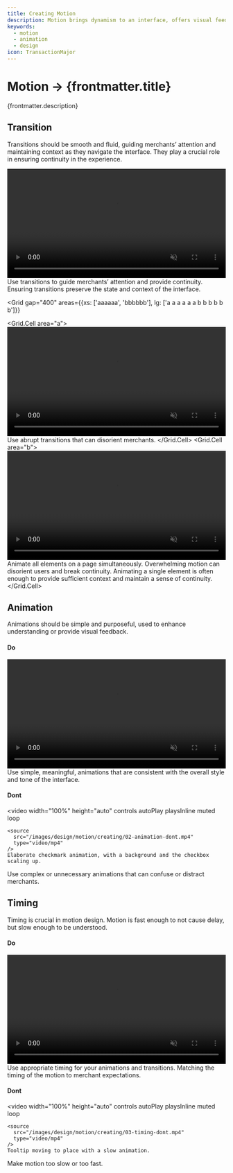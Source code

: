 ```yaml
---
title: Creating Motion
description: Motion brings dynamism to an interface, offers visual feedback and aids merchants understanding the outcomes of their actions.
keywords:
  - motion
  - animation
  - design
icon: TransactionMajor
---
```


# Motion &rarr; {frontmatter.title}

<Lede>{frontmatter.description}</Lede>

<Subnav />

## Transition

Transitions should be smooth and fluid, guiding merchants’ attention and maintaining context as they navigate the interface. They play a crucial role in ensuring continuity in the experience.

<Stack gap="400">
  <Do>
    <video
      width="100%"
      height="auto"
      controls
      autoPlay
      playsInline
      muted
      loop
    >
      <source
        src="/images/design/motion/creating/01-transition-do.mp4"
        type="video/mp4"
      />
      Search card interface quickly animating into place.
    </video>
    Use transitions to guide merchants’ attention and provide continuity. Ensuring
    transitions preserve the state and context of the interface.
  </Do>

<Grid
  gap="400"
  areas={{xs: ['aaaaaa', 'bbbbbb'], lg: ['a a a a a a b b b b b b']}}
>
  <Grid.Cell area="a">
    <Dont>
      <video
        width="100%"
        height="auto"
        controls
        autoPlay
        playsInline
        muted
        loop
      >
        <source
          src="/images/design/motion/creating/01-transition-dont-1.mp4"
          type="video/mp4"
        />
        Search card interface quickly animating into place.
      </video>
      Use abrupt transitions that can disorient merchants.
    </Dont>
  </Grid.Cell>
  <Grid.Cell area="b">
    <Dont>
      <video
        width="100%"
        height="auto"
        controls
        autoPlay
        playsInline
        muted
        loop
      >
        <source
          src="/images/design/motion/creating/01-transition-dont-2.mp4"
          type="video/mp4"
        />
        Search card interface quickly animating into place.
      </video>
      Animate all elements on a page simultaneously. Overwhelming motion can disorient users and break continuity. Animating a single element is often enough to provide sufficient context and maintain a sense of continuity.
    </Dont>
  </Grid.Cell>
</Grid>
</Stack>

## Animation

Animations should be simple and purposeful, used to enhance understanding or provide visual feedback.

<DoDont>

#### Do

<video width="100%" height="auto" controls autoPlay playsInline muted loop>
  <source
    src="/images/design/motion/creating/02-animation-do.mp4"
    type="video/mp4"
  />
  Checkbox animation mimicking the real world.
</video>
Use simple, meaningful, animations that are consistent with the overall style and
tone of the interface.

#### Dont

  <video
    width="100%"
    height="auto"
    controls
    autoPlay
    playsInline
    muted
    loop
  >
    <source
      src="/images/design/motion/creating/02-animation-dont.mp4"
      type="video/mp4"
    />
    Elaborate checkmark animation, with a background and the checkbox scaling up.
  </video>
  Use complex or unnecessary animations that can confuse or distract merchants.
</DoDont>

## Timing

Timing is crucial in motion design. Motion is fast enough to not cause delay, but slow enough to be understood.

<DoDont>

#### Do

<video width="100%" height="auto" controls autoPlay playsInline muted loop>
  <source
    src="/images/design/motion/creating/03-timing-do.mp4"
    type="video/mp4"
  />
  Tooltip moving to place with a quick animation.
</video>
Use appropriate timing for your animations and transitions. Matching the timing of
the motion to merchant expectations.

#### Dont

  <video
    width="100%"
    height="auto"
    controls
    autoPlay
    playsInline
    muted
    loop
  >
    <source
      src="/images/design/motion/creating/03-timing-dont.mp4"
      type="video/mp4"
    />
    Tooltip moving to place with a slow animation.
  </video>
  Make motion too slow or too fast.
</DoDont>
